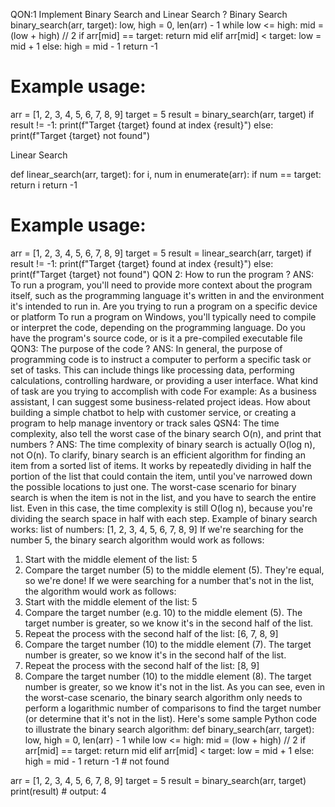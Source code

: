 QON:1 Implement Binary Search and Linear Search ?
Binary Search
binary_search(arr, target):
    low, high = 0, len(arr) - 1
    while low <= high:
        mid = (low + high) // 2
        if arr[mid] == target:
            return mid
        elif arr[mid] < target:
            low = mid + 1
        else:
            high = mid - 1
    return -1

# Example usage:
arr = [1, 2, 3, 4, 5, 6, 7, 8, 9]
target = 5
result = binary_search(arr, target)
if result != -1:
    print(f"Target {target} found at index {result}")
else:
    print(f"Target {target} not found")


Linear Search


def linear_search(arr, target):
    for i, num in enumerate(arr):
        if num == target:
            return i
    return -1

# Example usage:
arr = [1, 2, 3, 4, 5, 6, 7, 8, 9]
target = 5
result = linear_search(arr, target)
if result != -1:
    print(f"Target {target} found at index {result}")
else:
    print(f"Target {target} not found")
QON 2: How to run the program ?
ANS: To run a program, you'll need to provide more context about the program itself, such as the programming language it's written in and the environment it's intended to run in. Are you trying to run a program on a specific device or platform 
 To run a program on Windows, you'll typically need to compile or interpret the code, depending on the programming language. Do you have the program's source code, or is it a pre-compiled executable file 
QON3: The purpose of the code ?
ANS: In general, the purpose of programming code is to instruct a computer to perform a specific task or set of tasks. This can include things like processing data, performing calculations, controlling hardware, or providing a user interface. What kind of task are you trying to accomplish with code
For example:
As a business assistant, I can suggest some business-related project ideas. How about building a simple chatbot to help with customer service, or creating a program to help manage inventory or track sales
QSN4: The time complexity, also tell the worst case of the binary search O(n), and print that numbers ?
ANS:
The time complexity of binary search is actually O(log n), not O(n).
To clarify, binary search is an efficient algorithm for finding an item from a sorted list of items. It works by repeatedly dividing in half the portion of the list that could contain the item, until you've narrowed down the possible locations to just one.
The worst-case scenario for binary search is when the item is not in the list, and you have to search the entire list. Even in this case, the time complexity is still O(log n), because you're dividing the search space in half with each step.
Example of  binary search works:
 list of numbers: [1, 2, 3, 4, 5, 6, 7, 8, 9]
If we're searching for the number 5, the binary search algorithm would work as follows:
1. Start with the middle element of the list: 5
2. Compare the target number (5) to the middle element (5). They're equal, so we're done!
If we were searching for a number that's not in the list, the algorithm would work as follows:
1. Start with the middle element of the list: 5
2. Compare the target number (e.g. 10) to the middle element (5). The target number is greater, so we know it's in the second half of the list.
3. Repeat the process with the second half of the list: [6, 7, 8, 9]
4. Compare the target number (10) to the middle element (7). The target number is greater, so we know it's in the second half of the list.
5. Repeat the process with the second half of the list: [8, 9]
6. Compare the target number (10) to the middle element (8). The target number is greater, so we know it's not in the list.
As you can see, even in the worst-case scenario, the binary search algorithm only needs to perform a logarithmic number of comparisons to find the target number (or determine that it's not in the list).
Here's some sample Python code to illustrate the binary search algorithm:
def binary_search(arr, target):
    low, high = 0, len(arr) - 1
    while low <= high:
        mid = (low + high) // 2
        if arr[mid] == target:
            return mid
        elif arr[mid] < target:
            low = mid + 1
        else:
            high = mid - 1
    return -1  # not found

arr = [1, 2, 3, 4, 5, 6, 7, 8, 9]
target = 5
result = binary_search(arr, target)
print(result)  # output: 4
